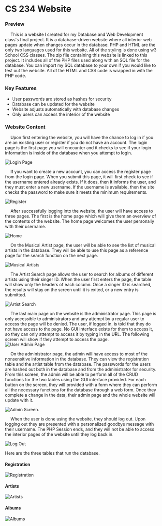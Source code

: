 # CS 234 Website
### Preview 
&emsp; This is a website I created for my Database and Web Development class's final project. It is a database-driven website where all interior web pages update when changes occur in the database. PHP and HTML are the only two languages used for this website. All of the styling is done using w3 School CSS classes. 
The zip file containing this website is linked to this project. It includes all of the PHP files used along with an SQL file for the database. You can import my SQL database to your own if you would like to test out the website. All of the HTML and CSS code is wrapped in with the PHP code.

### Key Features
* User passwords are stored as hashes for security
* Database can be updated for the website
* Website adjusts automatically with database changes
* Only users can access the interior of the website

### Website Content
&emsp; Upon first entering the website, you will have the chance to log in if you are an existing user or register if you do not have an account. The login page is the first page you will encounter and it checks to see if your login information is inside of the database when you attempt to login.

![Login Page](https://github.com/bendery13/CS234_Website/assets/152329584/505610e8-aca0-4e53-b54a-2d13ea381c91)

&emsp; If you want to create a new account, you can access the register page from the login page. When you submit this page, it will first check to see if the username entered already exists. If it does, then it informs the user, and they must enter a new username. If the username is available, then the site checks the password to make sure it meets the minimum requirements.

![Register](https://github.com/bendery13/CS234_Website/assets/152329584/280fc9e9-c89f-44fe-9193-d38156111d6c)

&emsp; After successfully logging into the website, the user will have access to three pages. The first is the home page which will give them an overview of the contents of the website. The home page welcomes the user personally with their username.

![Home](https://github.com/bendery13/CS234_Website/assets/152329584/a2408583-4a93-41cb-9a63-4f388161a479)

&emsp; On the Musical Artist page, the user will be able to see the list of musical artists in the database. They will be able to use this page as a reference page for the search function on the next page.

![Musical Artists](https://github.com/bendery13/CS234_Website/assets/152329584/448435fe-da77-4e3c-a25a-397e4be35250)

&emsp; The Artist Search page allows the user to search for albums of different artists using their singer ID. When the user first enters the page, the table will show only the headers of each column. Once a singer ID is searched, the results will stay on the screen until it is exited, or a new entry is submitted.

![Artist Search](https://github.com/bendery13/CS234_Website/assets/152329584/74a23ec4-111b-4681-a877-ed61b8a458e9)

&emsp; The last main page on the website is the administrator page. This page is only accessible to administrators and any attempt by a regular user to access the page will be denied. The user, if logged in, is told that they do not have access to the page. No GUI interface exists for them to access it, so they can only attempt to access it by typing in the URL. The following screen will show if they attempt to access the page.   
![User Admin Page](https://github.com/bendery13/CS234_Website/assets/152329584/056059ec-618f-4d36-baca-170df74666a1)

&emsp; On the administrator page, the admin will have access to most of the nonsensitive information in the database. They can view the registration table and the artist table from the database. The passwords for the users are hashed out both in the database and from the administrator for security. From this screen, the admin will be able to perform all of the CRUD functions for the two tables using the GUI interface provided. For each button on the screen, they will provided with a form where they can perform all the necessary functions for the database through a web form. Once they complete a change in the data, their admin page and the whole website will update with it.

![Admin Screen.](https://github.com/bendery13/CS234_Website/assets/152329584/64e26e35-8445-47fa-ab75-8ef51616d92e)

&emsp; When the user is done using the website, they should log out. Upon logging out they are presented with a personalized goodbye message with their username. The PHP Session ends, and they will not be able to access the interior pages of the website until they log back in.

![Log Out](https://github.com/bendery13/CS234_Website/assets/152329584/93a408f6-67bf-481a-912e-0380abc508f0)

Here are the three tables that run the database.
#### Registration
![Registration](https://github.com/bendery13/CS234_Website/assets/152329584/b767a46c-70de-43e2-8ad5-67093f884abd)

#### Artists
![Artists](https://github.com/bendery13/CS234_Website/assets/152329584/51a00aef-3a99-43c0-9950-35f3a6f10669)

#### Albums
![Albums](https://github.com/bendery13/CS234_Website/assets/152329584/8591d57d-ba6d-4ba7-8d48-54f7e98a0dbd)



